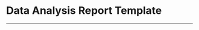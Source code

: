<html>
<head>
  <link rel="stylesheet" href="styles.css">
</head>
<body>

<h1>Data Analysis Report Template</h1>
<hr>
</body>
</html>
